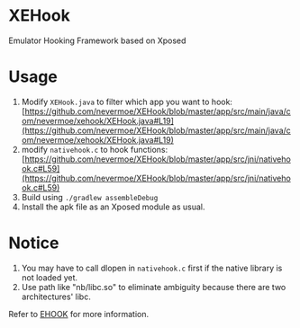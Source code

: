 # XEHook
Emulator Hooking Framework based on Xposed

# Usage
1. Modify `XEHook.java` to filter which app you want to hook: [https://github.com/nevermoe/XEHook/blob/master/app/src/main/java/com/nevermoe/xehook/XEHook.java#L19](https://github.com/nevermoe/XEHook/blob/master/app/src/main/java/com/nevermoe/xehook/XEHook.java#L19)
2. modify `nativehook.c` to hook functions: [https://github.com/nevermoe/XEHook/blob/master/app/src/jni/nativehook.c#L59](https://github.com/nevermoe/XEHook/blob/master/app/src/jni/nativehook.c#L59)
3. Build using `./gradlew assembleDebug`
4. Install the apk file as an Xposed module as usual.

# Notice
1. You may have to call dlopen in `nativehook.c` first if the native library is not loaded yet.
2. Use path like "nb/libc.so" to eliminate ambiguity because there are two architectures' libc. 

Refer to [EHOOK](https://github.com/nevermoe/EHOOK) for more information.
